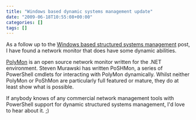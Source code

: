 ```yaml
---
title: "Windows based dynamic systems management update"
date: "2009-06-18T10:55:08+00:00"
categories: []
tags: []
---
```


As a follow up to the <a title="Permanent Link to Windows based structured systems management" rel="bookmark" href="../windows-based-structured-systems-management/">Windows based structured systems management</a> post, I have found a network monitor that does have some dynamic abilities.

<a href="http://www.codeplex.com/polymon">PolyMon</a> is an open source network monitor written for the .NET environment. Steven Murawski has written PoSHMon, a series of PowerShell cmdlets for interacting with PolyMon dynamically. Whilst neither PolyMon or PoShMon are particularly full featured or mature, they do at least show what is possible.

If anybody knows of any commercial network management tools with PowerShell support for dynamic structured systems management, I'd love to hear about it. ;)

